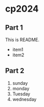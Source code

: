 # cp2024

## Part 1
This is README.
- item1
- item2

## Part 2
1. sunday
1. monday
1. Tuesday
1. wednesday
